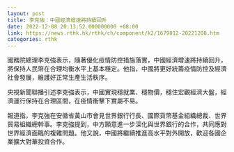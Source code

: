 ```yaml
---
layout: post
title: 李克強：中國經濟增速將持續回升
date: 2022-12-08 20:13:52.000000000 +08:00
link: https://news.rthk.hk/rthk/ch/component/k2/1679012-20221208.htm
categories: rthk
---
```


國務院總理李克強表示，隨著優化疫情防控措施落實，中國經濟增速將持續回升，將保持人民幣在合理均衡水平上基本穩定。他指，中國將更好統籌疫情防控及經濟社會發展，維護好正常生產生活秩序。

央視新聞聯播引述李克強表示，中國實現穩就業、穩物價，穩住宏觀經濟大盤，經濟運行保持在合理區間，在疫情衝擊下實屬不易。

報道指，李克強在安徽省黃山市會見世界銀行行長、國際貨幣基金組織總裁、世界貿易組織總幹事。李克強提到，中方願意進一步深化與世界銀行的合作，共同應對世界經濟面臨的複雜問題。他又說，中國將繼續推進高水平對外開放，歡迎各國企業擴大對華投資合作。

